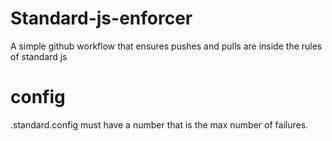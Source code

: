 # Standard-js-enforcer
A simple github workflow that ensures pushes and pulls are inside the rules of standard js
# config
.standard.config must have a number that is the max number of failures.
